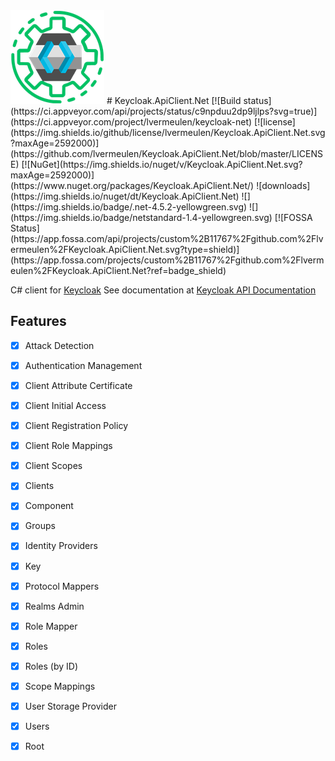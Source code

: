 <img src="./icon.png" alt="Icon" width="150" height="150">
# Keycloak.ApiClient.Net 
[![Build status](https://ci.appveyor.com/api/projects/status/c9npduu2dp9ljlps?svg=true)](https://ci.appveyor.com/project/lvermeulen/keycloak-net)
 [![license](https://img.shields.io/github/license/lvermeulen/Keycloak.ApiClient.Net.svg?maxAge=2592000)](https://github.com/lvermeulen/Keycloak.ApiClient.Net/blob/master/LICENSE) [![NuGet](https://img.shields.io/nuget/v/Keycloak.ApiClient.Net.svg?maxAge=2592000)](https://www.nuget.org/packages/Keycloak.ApiClient.Net/) ![downloads](https://img.shields.io/nuget/dt/Keycloak.ApiClient.Net)
 ![](https://img.shields.io/badge/.net-4.5.2-yellowgreen.svg) ![](https://img.shields.io/badge/netstandard-1.4-yellowgreen.svg) [![FOSSA Status](https://app.fossa.com/api/projects/custom%2B11767%2Fgithub.com%2Flvermeulen%2FKeycloak.ApiClient.Net.svg?type=shield)](https://app.fossa.com/projects/custom%2B11767%2Fgithub.com%2Flvermeulen%2FKeycloak.ApiClient.Net?ref=badge_shield)

C# client for [Keycloak](https://www.keycloak.org/)
See documentation at [Keycloak API Documentation](https://www.keycloak.org/docs-api/latest/rest-api/index.html)

## Features
* [X] Attack Detection
* [X] Authentication Management
* [X] Client Attribute Certificate
* [X] Client Initial Access
* [X] Client Registration Policy
* [X] Client Role Mappings
* [X] Client Scopes
* [X] Clients
* [X] Component
* [X] Groups
* [X] Identity Providers
* [X] Key
* [X] Protocol Mappers
* [X] Realms Admin
* [X] Role Mapper
* [X] Roles
* [X] Roles (by ID)
* [X] Scope Mappings
* [X] User Storage Provider
* [X] Users
* [X] Root

